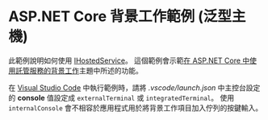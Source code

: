 # <a name="aspnet-core-background-tasks-sample-generic-host"></a>ASP.NET Core 背景工作範例 (泛型主機)

此範例說明如何使用 [IHostedService](https://docs.microsoft.com/dotnet/api/microsoft.extensions.hosting.ihostedservice)。 這個範例會示範[在 ASP.NET Core 中使用託管服務的背景工作](https://docs.microsoft.com/aspnet/core/fundamentals/host/hosted-services)主題中所述的功能。

在 [Visual Studio Code](https://code.visualstudio.com/) 中執行範例時，請將 *.vscode/launch.json* 中主控台設定的 **console** 值設定成 `externalTerminal` 或 `integratedTerminal`。 使用 `internalConsole` 會不相容於應用程式用於將背景工作項目加入佇列的按鍵輸入。

